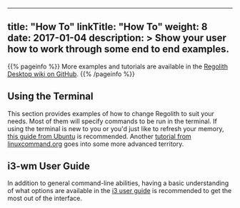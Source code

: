
---
title: "How To"
linkTitle: "How To"
weight: 8
date: 2017-01-04
description: >
  Show your user how to work through some end to end examples.
---

{{% pageinfo %}}
More examples and tutorials are available in the [Regolith Desktop wiki on GitHub](https://github.com/search?q=org%3Aregolith-linux&type=Wikis&in:HowTo).
{{% /pageinfo %}}

## Using the Terminal

This section provides examples of how to change Regolith to suit your needs. Most of them will specify commands to be run in the terminal.  If using the terminal is new to you or you'd just like to refresh your memory, [this guide from Ubuntu](https://tutorials.ubuntu.com/tutorial/command-line-for-beginners#0) is recommended.  Another [tutorial from linuxcommand.org](http://linuxcommand.org/lc3_learning_the_shell.php) goes into some more advanced territory.  

## i3-wm User Guide

In addition to general command-line abilities, having a basic understanding of what options are available in the [i3 user guide](https://i3wm.org/docs/userguide.html) is recommended to get the most out of the interface.